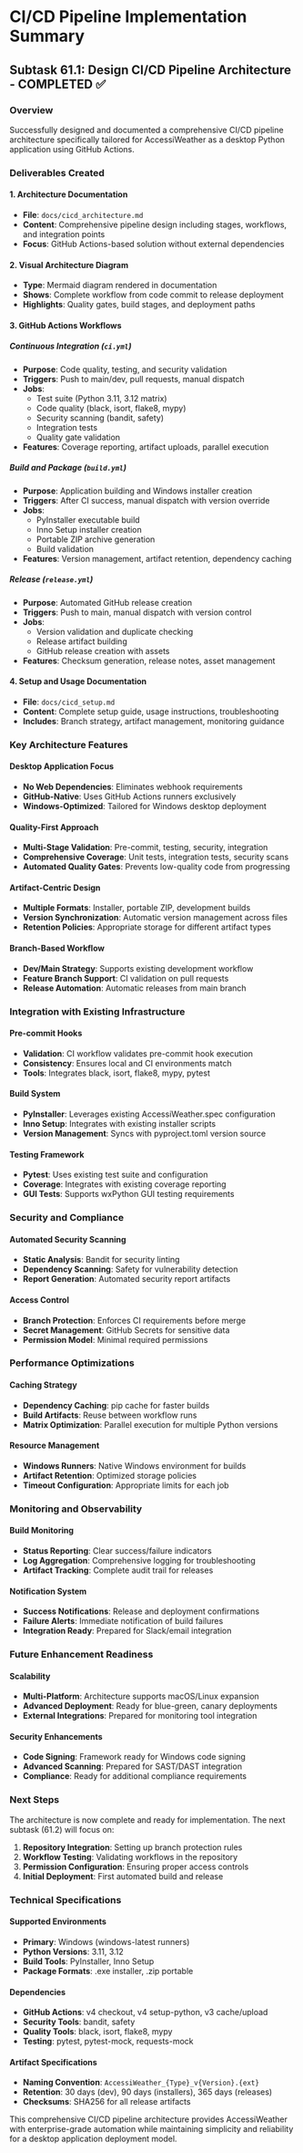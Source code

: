 # CI/CD Pipeline Implementation Summary

## Subtask 61.1: Design CI/CD Pipeline Architecture - COMPLETED ✅

### Overview
Successfully designed and documented a comprehensive CI/CD pipeline architecture specifically tailored for AccessiWeather as a desktop Python application using GitHub Actions.

### Deliverables Created

#### 1. Architecture Documentation
- **File**: `docs/cicd_architecture.md`
- **Content**: Comprehensive pipeline design including stages, workflows, and integration points
- **Focus**: GitHub Actions-based solution without external dependencies

#### 2. Visual Architecture Diagram
- **Type**: Mermaid diagram rendered in documentation
- **Shows**: Complete workflow from code commit to release deployment
- **Highlights**: Quality gates, build stages, and deployment paths

#### 3. GitHub Actions Workflows

##### Continuous Integration (`ci.yml`)
- **Purpose**: Code quality, testing, and security validation
- **Triggers**: Push to main/dev, pull requests, manual dispatch
- **Jobs**:
  - Test suite (Python 3.11, 3.12 matrix)
  - Code quality (black, isort, flake8, mypy)
  - Security scanning (bandit, safety)
  - Integration tests
  - Quality gate validation
- **Features**: Coverage reporting, artifact uploads, parallel execution

##### Build and Package (`build.yml`)
- **Purpose**: Application building and Windows installer creation
- **Triggers**: After CI success, manual dispatch with version override
- **Jobs**:
  - PyInstaller executable build
  - Inno Setup installer creation
  - Portable ZIP archive generation
  - Build validation
- **Features**: Version management, artifact retention, dependency caching

##### Release (`release.yml`)
- **Purpose**: Automated GitHub release creation
- **Triggers**: Push to main, manual dispatch with version control
- **Jobs**:
  - Version validation and duplicate checking
  - Release artifact building
  - GitHub release creation with assets
- **Features**: Checksum generation, release notes, asset management

#### 4. Setup and Usage Documentation
- **File**: `docs/cicd_setup.md`
- **Content**: Complete setup guide, usage instructions, troubleshooting
- **Includes**: Branch strategy, artifact management, monitoring guidance

### Key Architecture Features

#### Desktop Application Focus
- **No Web Dependencies**: Eliminates webhook requirements
- **GitHub-Native**: Uses GitHub Actions runners exclusively
- **Windows-Optimized**: Tailored for Windows desktop deployment

#### Quality-First Approach
- **Multi-Stage Validation**: Pre-commit, testing, security, integration
- **Comprehensive Coverage**: Unit tests, integration tests, security scans
- **Automated Quality Gates**: Prevents low-quality code from progressing

#### Artifact-Centric Design
- **Multiple Formats**: Installer, portable ZIP, development builds
- **Version Synchronization**: Automatic version management across files
- **Retention Policies**: Appropriate storage for different artifact types

#### Branch-Based Workflow
- **Dev/Main Strategy**: Supports existing development workflow
- **Feature Branch Support**: CI validation on pull requests
- **Release Automation**: Automatic releases from main branch

### Integration with Existing Infrastructure

#### Pre-commit Hooks
- **Validation**: CI workflow validates pre-commit hook execution
- **Consistency**: Ensures local and CI environments match
- **Tools**: Integrates black, isort, flake8, mypy, pytest

#### Build System
- **PyInstaller**: Leverages existing AccessiWeather.spec configuration
- **Inno Setup**: Integrates with existing installer scripts
- **Version Management**: Syncs with pyproject.toml version source

#### Testing Framework
- **Pytest**: Uses existing test suite and configuration
- **Coverage**: Integrates with existing coverage reporting
- **GUI Tests**: Supports wxPython GUI testing requirements

### Security and Compliance

#### Automated Security Scanning
- **Static Analysis**: Bandit for security linting
- **Dependency Scanning**: Safety for vulnerability detection
- **Report Generation**: Automated security report artifacts

#### Access Control
- **Branch Protection**: Enforces CI requirements before merge
- **Secret Management**: GitHub Secrets for sensitive data
- **Permission Model**: Minimal required permissions

### Performance Optimizations

#### Caching Strategy
- **Dependency Caching**: pip cache for faster builds
- **Build Artifacts**: Reuse between workflow runs
- **Matrix Optimization**: Parallel execution for multiple Python versions

#### Resource Management
- **Windows Runners**: Native Windows environment for builds
- **Artifact Retention**: Optimized storage policies
- **Timeout Configuration**: Appropriate limits for each job

### Monitoring and Observability

#### Build Monitoring
- **Status Reporting**: Clear success/failure indicators
- **Log Aggregation**: Comprehensive logging for troubleshooting
- **Artifact Tracking**: Complete audit trail for releases

#### Notification System
- **Success Notifications**: Release and deployment confirmations
- **Failure Alerts**: Immediate notification of build failures
- **Integration Ready**: Prepared for Slack/email integration

### Future Enhancement Readiness

#### Scalability
- **Multi-Platform**: Architecture supports macOS/Linux expansion
- **Advanced Deployment**: Ready for blue-green, canary deployments
- **External Integrations**: Prepared for monitoring tool integration

#### Security Enhancements
- **Code Signing**: Framework ready for Windows code signing
- **Advanced Scanning**: Prepared for SAST/DAST integration
- **Compliance**: Ready for additional compliance requirements

### Next Steps

The architecture is now complete and ready for implementation. The next subtask (61.2) will focus on:

1. **Repository Integration**: Setting up branch protection rules
2. **Workflow Testing**: Validating workflows in the repository
3. **Permission Configuration**: Ensuring proper access controls
4. **Initial Deployment**: First automated build and release

### Technical Specifications

#### Supported Environments
- **Primary**: Windows (windows-latest runners)
- **Python Versions**: 3.11, 3.12
- **Build Tools**: PyInstaller, Inno Setup
- **Package Formats**: .exe installer, .zip portable

#### Dependencies
- **GitHub Actions**: v4 checkout, v4 setup-python, v3 cache/upload
- **Security Tools**: bandit, safety
- **Quality Tools**: black, isort, flake8, mypy
- **Testing**: pytest, pytest-mock, requests-mock

#### Artifact Specifications
- **Naming Convention**: `AccessiWeather_{Type}_v{Version}.{ext}`
- **Retention**: 30 days (dev), 90 days (installers), 365 days (releases)
- **Checksums**: SHA256 for all release artifacts

This comprehensive CI/CD pipeline architecture provides AccessiWeather with enterprise-grade automation while maintaining simplicity and reliability for a desktop application deployment model.
